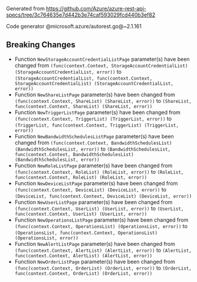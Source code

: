 Generated from https://github.com/Azure/azure-rest-api-specs/tree/3c764635e7d442b3e74caf593029fcd440b3ef82

Code generator @microsoft.azure/autorest.go@~2.1.161

## Breaking Changes

- Function `NewStorageAccountCredentialListPage` parameter(s) have been changed from `(func(context.Context, StorageAccountCredentialList) (StorageAccountCredentialList, error))` to `(StorageAccountCredentialList, func(context.Context, StorageAccountCredentialList) (StorageAccountCredentialList, error))`
- Function `NewShareListPage` parameter(s) have been changed from `(func(context.Context, ShareList) (ShareList, error))` to `(ShareList, func(context.Context, ShareList) (ShareList, error))`
- Function `NewTriggerListPage` parameter(s) have been changed from `(func(context.Context, TriggerList) (TriggerList, error))` to `(TriggerList, func(context.Context, TriggerList) (TriggerList, error))`
- Function `NewBandwidthSchedulesListPage` parameter(s) have been changed from `(func(context.Context, BandwidthSchedulesList) (BandwidthSchedulesList, error))` to `(BandwidthSchedulesList, func(context.Context, BandwidthSchedulesList) (BandwidthSchedulesList, error))`
- Function `NewRoleListPage` parameter(s) have been changed from `(func(context.Context, RoleList) (RoleList, error))` to `(RoleList, func(context.Context, RoleList) (RoleList, error))`
- Function `NewDeviceListPage` parameter(s) have been changed from `(func(context.Context, DeviceList) (DeviceList, error))` to `(DeviceList, func(context.Context, DeviceList) (DeviceList, error))`
- Function `NewUserListPage` parameter(s) have been changed from `(func(context.Context, UserList) (UserList, error))` to `(UserList, func(context.Context, UserList) (UserList, error))`
- Function `NewOperationsListPage` parameter(s) have been changed from `(func(context.Context, OperationsList) (OperationsList, error))` to `(OperationsList, func(context.Context, OperationsList) (OperationsList, error))`
- Function `NewAlertListPage` parameter(s) have been changed from `(func(context.Context, AlertList) (AlertList, error))` to `(AlertList, func(context.Context, AlertList) (AlertList, error))`
- Function `NewOrderListPage` parameter(s) have been changed from `(func(context.Context, OrderList) (OrderList, error))` to `(OrderList, func(context.Context, OrderList) (OrderList, error))`

